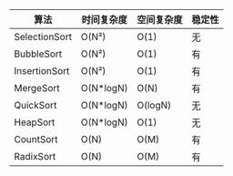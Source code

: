 
| 算法           | 时间复杂度       | 空间复杂度   | 稳定性  |
|----------------|------------------|--------------|---------|
| SelectionSort  | O(N²)            | O(1)         | 无      |
| BubbleSort     | O(N²)            | O(1)         | 有      |
| InsertionSort  | O(N²)            | O(1)         | 有      |
| MergeSort      | O(N*logN)        | O(N)         | 有      |
| QuickSort      | O(N*logN)        | O(logN)      | 无      |
| HeapSort       | O(N*logN)        | O(1)         | 无      |
| CountSort      | O(N)             | O(M)         | 有      |
| RadixSort      | O(N)             | O(M)         | 有      |